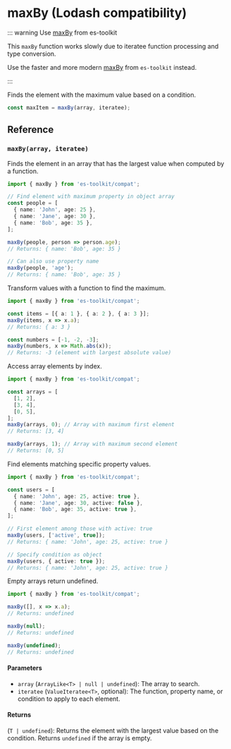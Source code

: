 # maxBy (Lodash compatibility)

::: warning Use [maxBy](../../array/maxBy.md) from es-toolkit

This `maxBy` function works slowly due to iteratee function processing and type conversion.

Use the faster and more modern [maxBy](../../array/maxBy.md) from `es-toolkit` instead.

:::

Finds the element with the maximum value based on a condition.

```typescript
const maxItem = maxBy(array, iteratee);
```

## Reference

### `maxBy(array, iteratee)`

Finds the element in an array that has the largest value when computed by a function.

```typescript
import { maxBy } from 'es-toolkit/compat';

// Find element with maximum property in object array
const people = [
  { name: 'John', age: 25 },
  { name: 'Jane', age: 30 },
  { name: 'Bob', age: 35 },
];

maxBy(people, person => person.age);
// Returns: { name: 'Bob', age: 35 }

// Can also use property name
maxBy(people, 'age');
// Returns: { name: 'Bob', age: 35 }
```

Transform values with a function to find the maximum.

```typescript
import { maxBy } from 'es-toolkit/compat';

const items = [{ a: 1 }, { a: 2 }, { a: 3 }];
maxBy(items, x => x.a);
// Returns: { a: 3 }

const numbers = [-1, -2, -3];
maxBy(numbers, x => Math.abs(x));
// Returns: -3 (element with largest absolute value)
```

Access array elements by index.

```typescript
import { maxBy } from 'es-toolkit/compat';

const arrays = [
  [1, 2],
  [3, 4],
  [0, 5],
];
maxBy(arrays, 0); // Array with maximum first element
// Returns: [3, 4]

maxBy(arrays, 1); // Array with maximum second element
// Returns: [0, 5]
```

Find elements matching specific property values.

```typescript
import { maxBy } from 'es-toolkit/compat';

const users = [
  { name: 'John', age: 25, active: true },
  { name: 'Jane', age: 30, active: false },
  { name: 'Bob', age: 35, active: true },
];

// First element among those with active: true
maxBy(users, ['active', true]);
// Returns: { name: 'John', age: 25, active: true }

// Specify condition as object
maxBy(users, { active: true });
// Returns: { name: 'John', age: 25, active: true }
```

Empty arrays return undefined.

```typescript
import { maxBy } from 'es-toolkit/compat';

maxBy([], x => x.a);
// Returns: undefined

maxBy(null);
// Returns: undefined

maxBy(undefined);
// Returns: undefined
```

#### Parameters

- `array` (`ArrayLike<T> | null | undefined`): The array to search.
- `iteratee` (`ValueIteratee<T>`, optional): The function, property name, or condition to apply to each element.

#### Returns

(`T | undefined`): Returns the element with the largest value based on the condition. Returns `undefined` if the array is empty.
